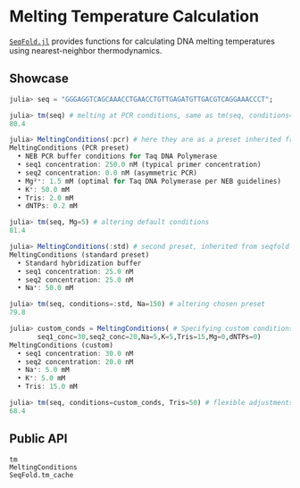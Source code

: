 # Melting Temperature Calculation

[`SeqFold.jl`](https://github.com/phlaster/SeqFold.jl) provides functions for calculating DNA melting temperatures using nearest-neighbor thermodynamics.

## Showcase

```julia
julia> seq = "GGGAGGTCAGCAAACCTGAACCTGTTGAGATGTTGACGTCAGGAAACCCT";

julia> tm(seq) # melting at PCR conditions, same as tm(seq, conditions=:pcr)
80.4

julia> MeltingConditions(:pcr) # here they are as a preset inherited from seqfold library
MeltingConditions (PCR preset)
  • NEB PCR buffer conditions for Taq DNA Polymerase
  • seq1 concentration: 250.0 nM (typical primer concentration)
  • seq2 concentration: 0.0 nM (asymmetric PCR)
  • Mg²⁺: 1.5 mM (optimal for Taq DNA Polymerase per NEB guidelines)
  • K⁺: 50.0 mM
  • Tris: 2.0 mM
  • dNTPs: 0.2 mM

julia> tm(seq, Mg=5) # altering default conditions
81.4

julia> MeltingConditions(:std) # second preset, inherited from seqfold library
MeltingConditions (standard preset)
  • Standard hybridization buffer
  • seq1 concentration: 25.0 nM
  • seq2 concentration: 25.0 nM
  • Na⁺: 50.0 mM

julia> tm(seq, conditions=:std, Na=150) # altering chosen preset
79.8

julia> custom_conds = MeltingConditions( # Specifying custom conditions
       seq1_conc=30,seq2_conc=20,Na=5,K=5,Tris=15,Mg=0,dNTPs=0)
MeltingConditions (custom)
  • seq1 concentration: 30.0 nM
  • seq2 concentration: 20.0 nM
  • Na⁺: 5.0 mM
  • K⁺: 5.0 mM
  • Tris: 15.0 mM

julia> tm(seq, conditions=custom_conds, Tris=50) # flexible adjustments
68.4
```

## Public API

```@docs
tm
MeltingConditions
SeqFold.tm_cache
```